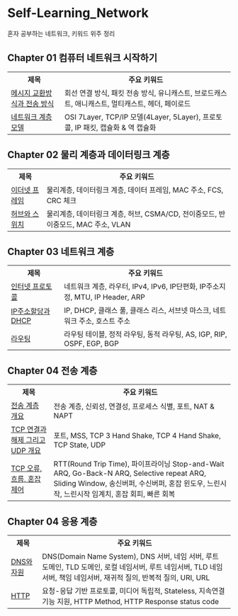 # Self-Learning_Network

혼자 공부하는 네트워크, 키워드 위주 정리

## Chapter 01 컴퓨터 네트워크 시작하기

<table>
    <tr>
        <th>
            제목
        </th>
        <th>
            주요 키워드
        </th>
    </tr>
    <tr>
        <td><a href="docs/메세지 교환방식.md">메시지 교환방식과 전송 방식</a></td>
        <td>회선 연결 방식, 패킷 전송 방식, 유니캐스트, 브로드캐스트, 애니캐스트, 멀티캐스트, 헤더, 페이로드</td>
    </tr>
    <tr>
        <td><a href="docs/네트워크 계층 모델.md">네트워크 계층 모델</a></td>
        <td>OSI 7Layer, TCP/IP 모델(4Layer, 5Layer), 프로토콜, IP 패킷, 캡슐화 & 역 캡슐화</td>
    </tr>
</table>

## Chapter 02 물리 계층과 데이터링크 계층

<table>
    <tr>
        <th>
            제목
        </th>
        <th>
            주요 키워드
        </th>
    </tr>
    <tr>
        <td><a href="docs/이더넷 프레임.md">이더넷 프레임</a></td>
        <td>물리계층, 데이터링크 계층, 데이터 프레임, MAC 주소, FCS, CRC 체크</td>
    </tr>
    <tr>
        <td><a href="docs/허브와 스위치.md">허브와 스위치</a></td>
        <td>물리계층, 데이터링크 계층, 허브, CSMA/CD, 전이중모드, 반이중모드, MAC 주소, VLAN</td>
    </tr>
</table>

## Chapter 03 네트워크 계층

<table>
    <tr>
        <th>
            제목
        </th>
        <th>
            주요 키워드
        </th>
    </tr>
    <tr>
        <td><a href="docs/인터넷 프로토콜.md">인터넷 프로토콜</a></td>
        <td>네트워크 계층, 라우터, IPv4, IPv6, IP단편화, IP주소지정, MTU, IP Header, ARP</td>
    </tr>
    <tr>
        <td><a href="docs/IP주소할당과 DHCP.md">IP주소할당과 DHCP</a></td>
        <td>IP, DHCP, 클래스 풀, 클래스 리스, 서브넷 마스크, 네트워크 주소, 호스트 주소</td>
    </tr>
    <tr>
        <td><a href="docs/라우팅.md">라우팅</a></td>
        <td>라우팅 테이블, 정적 라우팅, 동적 라우팅, AS, IGP, RIP, OSPF, EGP, BGP</td>
    </tr>
</table>

## Chapter 04 전송 계층

<table>
    <tr>
        <th>
            제목
        </th>
        <th>
            주요 키워드
        </th>
    </tr>
    <tr>
        <td><a href="docs/전송 계층 개요.md">전송 계층 개요</a></td>
        <td>전송 계층, 신뢰성, 연결성, 프로세스 식별, 포트, NAT & NAPT</td>
    </tr>
    <tr>
        <td><a href="docs/TCP 연결과 해제 그리고 UDP 개요.md">TCP 연결과 해제 그리고 UDP 개요</a></td>
        <td>포트, MSS, TCP 3 Hand Shake, TCP 4 Hand Shake, TCP State, UDP</td>
    </tr>
    <tr>
        <td><a href="docs/TCP 오류 흐름 혼잡제어.md">TCP 오류, 흐름, 혼잡제어</a></td>
        <td>RTT(Round Trip Time), 파이프라이닝 Stop-and-Wait ARQ, Go-Back-N ARQ, Selective repeat ARQ, Sliding Window, 송신버퍼, 수신버퍼, 혼잡 윈도우, 느린시작, 느린시작 임계치, 혼잡 회피, 빠른 회복</td>
    </tr>
</table>

## Chapter 04 응용 계층

<table>
    <tr>
        <th>
            제목
        </th>
        <th>
            주요 키워드
        </th>
    </tr>
    <tr>
        <td><a href="docs/DNS와 자원.md">DNS와 자원</a></td>
        <td>DNS(Domain Name System), DNS 서버, 네임 서버, 루트 도메인, TLD 도메인, 로컬 네임서버, 루트 네임서버, TLD 네임서버, 책임 네임서버, 재귀적 질의, 반복적 질의, URI, URL</td>
    </tr>
    <tr>
        <td><a href="docs/HTTP.md">HTTP</a></td>
        <td>요청-응답 기반 프로토콜, 미디어 독립적, Stateless, 지속연결 기능 지원, HTTP Method, HTTP Response status code</td>
    </tr>
</table>